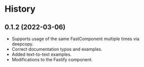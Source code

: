 # History

## 0.1.2 (2022-03-06)

* Supports usage of the same FastComponent multiple times via deepcopy.
* Correct documentation typos and examples.
* Added text-to-text examples.
* Modifications to the Fastify component.
